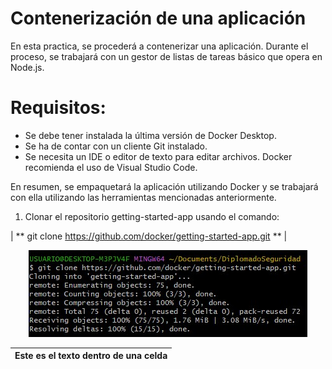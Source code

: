 # Contenerización de una aplicación
En esta practica, se procederá a contenerizar una aplicación. Durante el proceso, se trabajará con un gestor de listas de tareas básico que opera en Node.js.

# Requisitos:

* Se debe tener instalada la última versión de Docker Desktop.
* Se ha de contar con un cliente Git instalado.
* Se necesita un IDE o editor de texto para editar archivos. Docker recomienda el uso de Visual Studio Code.
  
En resumen, se empaquetará la aplicación utilizando Docker y se trabajará con ella utilizando las herramientas mencionadas anteriormente.

1) Clonar el repositorio getting-started-app usando el comando:
   
| ** git clone https://github.com/docker/getting-started-app.git ** |
<p align="center">
  <img src="Imagenes/1.jpg" alt="Imagen 1">
</p>



| Este es el texto dentro de una celda |
|--------------------------------------|









